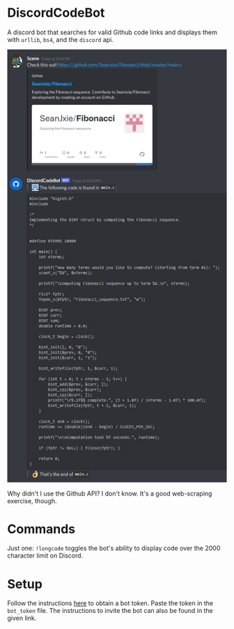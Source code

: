 # DiscordCodeBot
A discord bot that searches for valid Github code links and displays them with `urllib`, `bs4`, and the `discord` api.

![sample](https://github.com/SeanJxie/DiscordCodeBot/blob/main/sample.jpg)

Why didn't I use the Github API? I don't know. It's a good web-scraping exercise, though.

# Commands
Just one: `!longcode` toggles the bot's ability to display code over the 2000 character limit on Discord.

# Setup
Follow the instructions [here](https://discordpy.readthedocs.io/en/latest/discord.html) to obtain a bot token. Paste the token in the `bot_token` file. The instructions to invite the bot can also be found in the given link.
